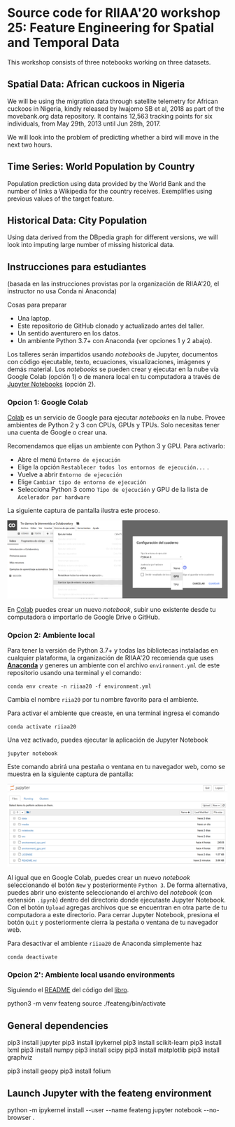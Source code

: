 # Source code for RIIAA'20 workshop 25: Feature Engineering for Spatial and Temporal Data

This workshop consists of three notebooks working on three datasets.

## Spatial Data: African cuckoos in Nigeria

We will be using the migration data through satellite telemetry for
African cuckoos in Nigeria, kindly released by Iwajomo SB et al, 2018
as part of the movebank.org data repository. It contains 12,563
tracking points for six individuals, from May 29th, 2013 until Jun
28th, 2017.

We will look into the problem of predicting whether a bird will move
in the next two hours.

## Time Series: World Population by Country

Population prediction using data provided by the World Bank and the
number of links a Wikipedia for the country receives. Exemplifies
using previous values of the target feature.

## Historical Data: City Population

Using data derived from the DBpedia graph for different versions, we
will look into imputing large number of missing historical data.



## Instrucciones para estudiantes

(basada en las instrucciones provistas por la organización de RIIAA'20, el instructor no usa Conda ni Anaconda)

Cosas para preparar
* Una laptop.
* Este repositorio de GitHub clonado y actualizado antes del taller.
* Un sentido aventurero en los datos.
* Un ambiente Python 3.7+ con Anaconda (ver opciones 1 y 2 abajo).

Los talleres serán impartidos usando *notebooks* de Jupyter, documentos con código ejecutable, texto, ecuaciones, visualizaciones, imágenes y demás material. Los *notebooks* se pueden crear y ejecutar en la nube vía Google Colab (opción 1) o de manera local en tu computadora a través de [Jupyter Notebooks](https://jupyter.org/) (opción 2).

### Opcion 1: Google Colab
[Colab](https://colab.research.google.com) es un servicio de Google para ejecutar *notebooks* en la nube. Provee ambientes de Python 2 y 3 con CPUs, GPUs y TPUs. Solo necesitas tener una cuenta de Google o crear una.

Recomendamos que elijas un ambiente con Python 3 y GPU. Para activarlo:
* Abre el menú `Entorno de ejecución`
* Elige la opción `Restablecer todos los entornos de ejecución...` .
* Vuelve a abrir `Entorno de ejecución`
* Elige `Cambiar tipo de entorno de ejecución`
* Selecciona Python 3 como `Tipo de ejecución` y GPU de la lista de `Acelerador por hardware`

La siguiente captura de pantalla ilustra este proceso.

![](media/escoge_acelerador.png)

En [Colab](https://colab.research.google.com) puedes crear un nuevo *notebook*, subir uno existente desde tu computadora o importarlo de Google Drive o GitHub.

### Opcion 2: Ambiente local
Para tener la versión de Python 3.7+ y todas las bibliotecas instaladas en cualquier plataforma, la organización de RIIAA'20 recomienda que uses [**Anaconda**](https://www.anaconda.com/) y generes un ambiente con el archivo `environment.yml` de este repositorio usando una terminal y el comando:

```
conda env create -n riiaa20 -f environment.yml
```

Cambia el nombre `riia20` por tu nombre favorito para el ambiente.

Para activar el ambiente que creaste, en una terminal ingresa el comando

```
conda activate riiaa20
```

Una vez activado, puedes ejecutar la aplicación de Jupyter Notebook

```
jupyter notebook
```

Este comando abrirá una pestaña o ventana en tu navegador web, como se muestra en la siguiente captura de pantalla:

![](media/jupyter_notebook.png)

Al igual que en Google Colab, puedes crear un nuevo *notebook* seleccionando el botón `New` y posteriormente `Python 3`. De forma alternativa, puedes abrir uno existente seleccionando el archivo del *notebook* (con extensión `.ipynb`) dentro del directorio donde ejecutaste Jupyter Notebook. Con el botón `Upload` agregas archivos que se encuentran en otra parte de tu computadora a este directorio. Para cerrar Jupyter Notebook, presiona el botón `Quit` y posteriormente cierra la pestaña o ventana de tu navegador web.

Para desactivar el ambiente `riiaa20` de Anaconda simplemente haz

```
conda deactivate
```

### Opcion 2': Ambiente local usando environments

Siguiendo el [README](https://github.com/DrDub/artfeateng/blob/master/README.md) del código del [libro](http://artoffeatureengineering.com/).

python3 -m venv feateng
source ./feateng/bin/activate



## General dependencies

pip3 install jupyter
pip3 install ipykernel
pip3 install scikit-learn
pip3 install lxml
pip3 install numpy
pip3 install scipy
pip3 install matplotlib
pip3 install graphviz

pip3 install geopy
pip3 install folium


## Launch Jupyter with the feateng environment

python -m ipykernel install --user --name feateng
jupyter notebook --no-browser .
